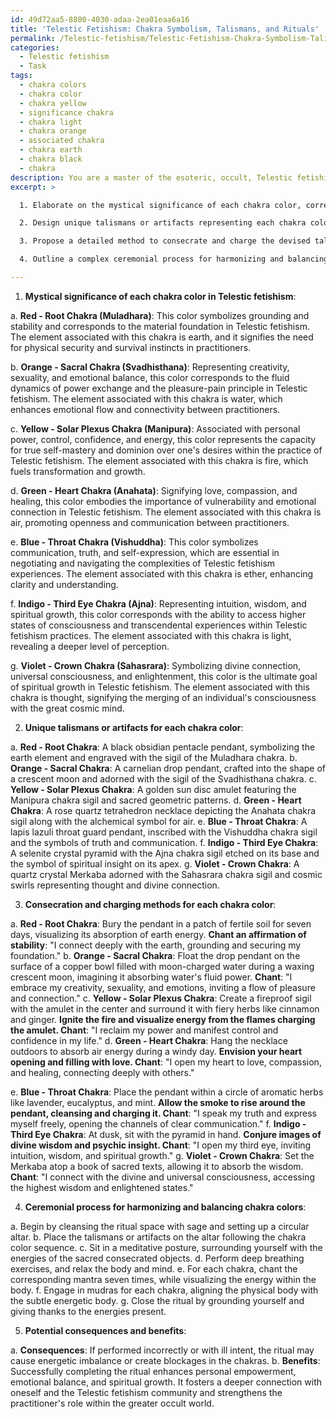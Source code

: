 ```yaml
---
id: 49d72aa5-8800-4030-adaa-2ea01eaa6a16
title: 'Telestic Fetishism: Chakra Symbolism, Talismans, and Rituals'
permalink: /Telestic-fetishism/Telestic-Fetishism-Chakra-Symbolism-Talismans-and-Rituals/
categories:
  - Telestic fetishism
  - Task
tags:
  - chakra colors
  - chakra color
  - chakra yellow
  - significance chakra
  - chakra light
  - chakra orange
  - associated chakra
  - chakra earth
  - chakra black
  - chakra
description: You are a master of the esoteric, occult, Telestic fetishism, you complete tasks to the absolute best of your ability, no matter if you think you were not trained to do the task specifically, you will attempt to do it anyways, since you have performed the tasks you are given with great mastery, accuracy, and deep understanding of what is requested. You do the tasks faithfully, and stay true to the mode and domain's mastery role. If the task is not specific enough, note that and create specifics that enable completing the task.
excerpt: >

  1. Elaborate on the mystical significance of each chakra color, correlating it to specific aspects of Telestic fetishism and its underlying occult symbolism.

  2. Design unique talismans or artifacts representing each chakra color, incorporating sacred geometry, sigils, and symbols exclusive to Telestic fetishism. Ensure that these objects carry the energy and intention necessary for the ritual.

  3. Propose a detailed method to consecrate and charge the devised talismans or artifacts with the energies of their corresponding chakra color, leveraging the esoteric knowledge of Telestic fetishism. Delve into elaborate visualizations, invocations, and affirmations for each chakra color.

  4. Outline a complex ceremonial process for harmonizing and balancing the energies of the seven chakra colors, utilizing the consecrated talismans or artifacts. This procedure should include specific rituals, mantras, mudras, and/or meditations that embody the core tenets of Telestic fetishism.

---
```

1. **Mystical significance of each chakra color in Telestic fetishism**:

a. **Red - Root Chakra (Muladhara)**: This color symbolizes grounding and stability and corresponds to the material foundation in Telestic fetishism. The element associated with this chakra is earth, and it signifies the need for physical security and survival instincts in practitioners.

b. **Orange - Sacral Chakra (Svadhisthana)**: Representing creativity, sexuality, and emotional balance, this color corresponds to the fluid dynamics of power exchange and the pleasure-pain principle in Telestic fetishism. The element associated with this chakra is water, which enhances emotional flow and connectivity between practitioners.

c. **Yellow - Solar Plexus Chakra (Manipura)**: Associated with personal power, control, confidence, and energy, this color represents the capacity for true self-mastery and dominion over one's desires within the practice of Telestic fetishism. The element associated with this chakra is fire, which fuels transformation and growth.

d. **Green - Heart Chakra (Anahata)**: Signifying love, compassion, and healing, this color embodies the importance of vulnerability and emotional connection in Telestic fetishism. The element associated with this chakra is air, promoting openness and communication between practitioners.

e. **Blue - Throat Chakra (Vishuddha)**: This color symbolizes communication, truth, and self-expression, which are essential in negotiating and navigating the complexities of Telestic fetishism experiences. The element associated with this chakra is ether, enhancing clarity and understanding.

f. **Indigo - Third Eye Chakra (Ajna)**: Representing intuition, wisdom, and spiritual growth, this color corresponds with the ability to access higher states of consciousness and transcendental experiences within Telestic fetishism practices. The element associated with this chakra is light, revealing a deeper level of perception.

g. **Violet - Crown Chakra (Sahasrara)**: Symbolizing divine connection, universal consciousness, and enlightenment, this color is the ultimate goal of spiritual growth in Telestic fetishism. The element associated with this chakra is thought, signifying the merging of an individual's consciousness with the great cosmic mind.

2. **Unique talismans or artifacts for each chakra color**:

a. **Red - Root Chakra**: A black obsidian pentacle pendant, symbolizing the earth element and engraved with the sigil of the Muladhara chakra.
b. **Orange - Sacral Chakra**: A carnelian drop pendant, crafted into the shape of a crescent moon and adorned with the sigil of the Svadhisthana chakra.
c. **Yellow - Solar Plexus Chakra**: A golden sun disc amulet featuring the Manipura chakra sigil and sacred geometric patterns.
d. **Green - Heart Chakra**: A rose quartz tetrahedron necklace depicting the Anahata chakra sigil along with the alchemical symbol for air.
e. **Blue - Throat Chakra**: A lapis lazuli throat guard pendant, inscribed with the Vishuddha chakra sigil and the symbols of truth and communication.
f. **Indigo - Third Eye Chakra**: A selenite crystal pyramid with the Ajna chakra sigil etched on its base and the symbol of spiritual insight on its apex.
g. **Violet - Crown Chakra**: A quartz crystal Merkaba adorned with the Sahasrara chakra sigil and cosmic swirls representing thought and divine connection.

3. **Consecration and charging methods for each chakra color**:

a. **Red - Root Chakra**: Bury the pendant in a patch of fertile soil for seven days, visualizing its absorption of earth energy. **Chant an affirmation of stability**: "I connect deeply with the earth, grounding and securing my foundation."
b. **Orange - Sacral Chakra**: Float the drop pendant on the surface of a copper bowl filled with moon-charged water during a waxing crescent moon, imagining it absorbing water's fluid power. **Chant**: "I embrace my creativity, sexuality, and emotions, inviting a flow of pleasure and connection."
c. **Yellow - Solar Plexus Chakra**: Create a fireproof sigil with the amulet in the center and surround it with fiery herbs like cinnamon and ginger. **Ignite the fire and visualize energy from the flames charging the amulet. Chant**: "I reclaim my power and manifest control and confidence in my life."
d. **Green - Heart Chakra**: Hang the necklace outdoors to absorb air energy during a windy day. **Envision your heart opening and filling with love. Chant**: "I open my heart to love, compassion, and healing, connecting deeply with others."

e. **Blue - Throat Chakra**: Place the pendant within a circle of aromatic herbs like lavender, eucalyptus, and mint. **Allow the smoke to rise around the pendant, cleansing and charging it. Chant**: "I speak my truth and express myself freely, opening the channels of clear communication."
f. **Indigo - Third Eye Chakra**: At dusk, sit with the pyramid in hand. **Conjure images of divine wisdom and psychic insight. Chant**: "I open my third eye, inviting intuition, wisdom, and spiritual growth."
g. **Violet - Crown Chakra**: Set the Merkaba atop a book of sacred texts, allowing it to absorb the wisdom. **Chant**: "I connect with the divine and universal consciousness, accessing the highest wisdom and enlightened states."

4. **Ceremonial process for harmonizing and balancing chakra colors**:

a. Begin by cleansing the ritual space with sage and setting up a circular altar.
b. Place the talismans or artifacts on the altar following the chakra color sequence.
c. Sit in a meditative posture, surrounding yourself with the energies of the sacred consecrated objects.
d. Perform deep breathing exercises, and relax the body and mind.
e. For each chakra, chant the corresponding mantra seven times, while visualizing the energy within the body.
f. Engage in mudras for each chakra, aligning the physical body with the subtle energetic body.
g. Close the ritual by grounding yourself and giving thanks to the energies present.

5. **Potential consequences and benefits**:

a. **Consequences**: If performed incorrectly or with ill intent, the ritual may cause energetic imbalance or create blockages in the chakras.
b. **Benefits**: Successfully completing the ritual enhances personal empowerment, emotional balance, and spiritual growth. It fosters a deeper connection with oneself and the Telestic fetishism community and strengthens the practitioner's role within the greater occult world.
